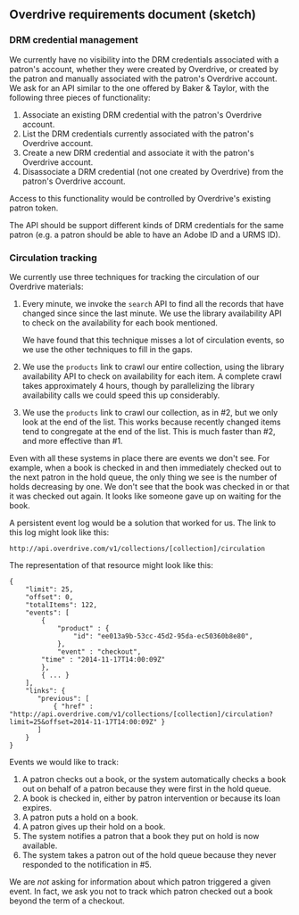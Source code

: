 ## Overdrive requirements document (sketch)

### DRM credential management

We currently have no visibility into the DRM credentials associated with a patron's account, whether they were created by Overdrive, or created by the patron and manually associated with the patron's Overdrive account. We ask for an API similar to the one offered by Baker & Taylor, with the following three pieces of functionality:

1. Associate an existing DRM credential with the patron's Overdrive account.
2. List the DRM credentials currently associated with the patron's Overdrive account.
3. Create a new DRM credential and associate it with the patron's Overdrive account.
4. Disassociate a DRM credential (not one created by Overdrive) from the patron's Overdrive account.

Access to this functionality would be controlled by Overdrive's existing patron token.

The API should be support different kinds of DRM credentials for the same patron (e.g. a patron should be able to have an Adobe ID and a URMS ID).

### Circulation tracking

We currently use three techniques for tracking the circulation of our
Overdrive materials:

1. Every minute, we invoke the `search` API to find all the records
   that have changed since since the last minute. We use the library
   availability API to check on the availability for each book
   mentioned.

   We have found that this technique misses a lot of circulation events, so we use the other techniques to fill in the gaps.

2. We use the `products` link to crawl our entire collection, using
   the library availability API to check on availability for each item. A complete
   crawl takes approximately 4 hours, though by parallelizing the
   library availability calls we could speed this up considerably.

3. We use the `products` link to crawl our collection, as in #2, but we only look at the end of the list. 
   This works because recently changed items tend to congregate at the end of the list. This is much faster 
   than #2, and more effective than #1.

Even with all these systems in place there are events we don't see. For example, when a book is checked in and then immediately checked out to the next patron in the hold queue, the only thing we see is the number
of holds decreasing by one. We don't see that the book was checked in or that it was checked out again. It looks like someone gave up on waiting for the book.

A persistent event log would be a solution that worked for us. The
link to this log might look like this:

`http://api.overdrive.com/v1/collections/[collection]/circulation`

The representation of that resource might look like this:

    {
        "limit": 25,
        "offset": 0,
        "totalItems": 122,
        "events": [
            {
                "product" : {
      	            "id": "ee013a9b-53cc-45d2-95da-ec50360b8e80",
                },
    	        "event" : "checkout",
	        "time" : "2014-11-17T14:00:09Z"
            },
            { ... }
        ],
        "links": { 
           "previous": [
               { "href" : "http://api.overdrive.com/v1/collections/[collection]/circulation?limit=25&offset=2014-11-17T14:00:09Z" }
           ]
        }
    }

Events we would like to track:

 1. A patron checks out a book, or the system automatically checks a book out 
    on behalf of a patron because they were first in the hold queue.
 2. A book is checked in, either by patron intervention or because its loan
    expires.
 3. A patron puts a hold on a book.
 4. A patron gives up their hold on a book.
 5. The system notifies a patron that a book they put on hold is now
    available.
 6. The system takes a patron out of the hold queue because they never
    responded to the notification in #5.

We are _not_ asking for information about which patron triggered a
given event. In fact, we ask you not to track which patron checked out
a book beyond the term of a checkout.
